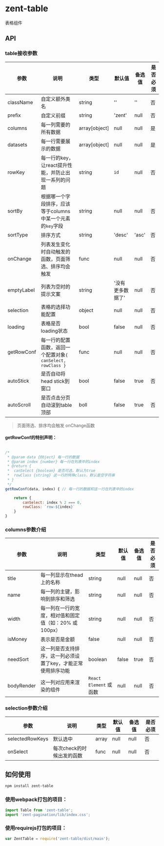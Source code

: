 # zent-table

表格组件

## API

### table接收参数
| 参数 | 说明 | 类型 | 默认值 | 备选值 | 是否必须 |
|------|------|------|--------|--------|--------|
| className | 自定义额外类名 | string | '' | '' | 否 |
| prefix | 自定义前缀 | string | 'zent' | null | 否 |
| columns | 每一列需要的所有数据 | array[object] | null | null | 是 |
| datasets | 每一行需要展示的数据 | array[object] | null | null | 是 |
| rowKey | 每一行的key，让react提升性能，并防止出现一系列的问题 | string | `id` | null | 否 |
| sortBy | 根据哪一个字段排序，应该等于columns中某一个元素的`key`字段 | string | null | null | 否 |
| sortType | 排序方式 | string | 'desc' | 'asc' | 否 |
| onChange | 列表发生变化时自动触发的函数，页面筛选、排序均会触发 | func | null | null | 否 |
| emptyLabel | 列表为空时的提示文案 | string | '没有更多数据了' | null | 否 |
| selection | 表格的选择功能配置 | object | null | null | 否 |
| loading | 表格是否loading状态 | bool | false | null | 否 |
| getRowConf | 每一行的配置函数，返回一个配置对象`{ canSelect, rowClass }` | func | null | null | 否 |
| autoStick | 是否自动将head stick到窗口 | bool | false | true | 否 |
| autoScroll | 是否点击分页自动滚到table顶部 | boll | false | true | 否 |

> 页面筛选、排序均会触发 onChange函数


#### getRowConf的特别声明：

```javascript

/*
 * @param data {Object} 每一行的数据
 * @param index {number} 每一行在列表中的index
 * @return {
 *  canSelect {boolean} 是否可选，默认为true
 *  rowClass {string} 这一行的特殊class，默认是空字符串
 * }
 */
getRowConf(data, index) { // 每一行的数据和这一行在列表中的index

    return {
        canSelect: index % 2 === 0,
        rowClass: `row-${index}`
    }
}

```

### columns参数介绍
| 参数 | 说明 | 类型 | 默认值 | 备选值 | 是否必须 |
|------|------|------|--------|--------|--------|
| title | 每一列显示在thead上的名称 | string | null | null | 否 |
| name | 每一列的主键，影响到排序和筛选 | string | null | null | 否 |
| width | 每一列在一行的宽度，相对值和固定值（如：20% 或 100px）| string | null | null | 否 |
| isMoney | 表示是否是金额 | false | null | null | 否 |
| needSort | 这一列是否支持排序，这一列必须设置了key，才能正常使用排序功能 | boolean | false | true | 否 |
| bodyRender | 这一列对应用来渲染的组件 | `React Element` 或 函数 | null | null | 否 |

### selection参数介绍
| 参数 | 说明 | 类型 | 默认值 | 备选值 | 是否必须 |
|------|------|------|--------|--------|--------|
| selectedRowKeys | 默认选中 | array | null | null | 否 |
| onSelect | 每次check的时候出发的函数 | func | null | null | 否 |

## 如何使用

```bash
npm install zent-table
```

### 使用webpack打包的项目：

```js
import Table from 'zent-table';
import 'zent-pagination/lib/index.css';
```

### 使用requirejs打包的项目：
```js
var ZentTable = require('zent-table/dist/main');
```
